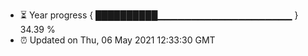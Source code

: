 - ⏳ Year progress { ██████████▁▁▁▁▁▁▁▁▁▁▁▁▁▁▁▁▁▁▁▁ } 34.39 %
- ⏰ Updated on Thu, 06 May 2021 12:33:30 GMT

